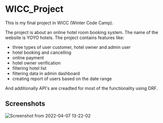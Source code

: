 # WICC_Project
This is my final project in WICC (Winter Code Camp). 

The project is about an online hotel room booking system. The name of the website is YOYO hotels.
The project contains features like:
- three types of user customer, hotel owner and admin user 
- hotel booking and cancelling
- online payment
- hotel owner verification
- filtering hotel list
- filtering data in admin dashboard 
- creating report of users based on the date range

And additionally API's are creadted for most of the functionality using DRF.

## Screenshots

![Screenshot from 2022-04-07 13-22-02](https://user-images.githubusercontent.com/47033786/162145763-ed385c9f-88d6-4f21-87d0-3e4f877390b0.png)

